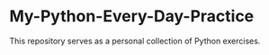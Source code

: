 # My-Python-Every-Day-Practice
This repository serves as a personal collection of Python exercises.

